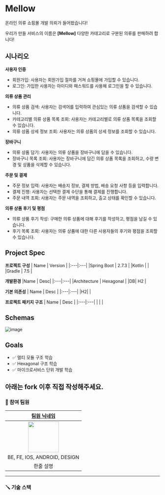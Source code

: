 # Mellow

온라인 의류 쇼핑몰 개발 의뢰가 들어왔습니다!

우리가 만들 서비스의 이름은 **[Mellow]** 다양한 카테고리로 구분된 의류를 판매하려 합니다!

## 시나리오
**사용자 인증**
- 회원가입: 사용자는 회원가입 절차를 거쳐 쇼핑몰에 가입할 수 있습니다.
- 로그인: 가입한 사용자는 아이디와 패스워드를 사용해 로그인을 할 수 있습니다.

**의류 상품 관리**
- 의류 상품 검색: 사용자는 검색어를 입력하여 관심있는 의류 상품을 검색할 수 있습니다.
- 카테고리별 의류 상품 목록 조회: 사용자는 카테고리별로 의류 상품 목록을 조회할 수 있습니다.
- 의류 상품 상세 정보 조회: 사용자는 의류 상품의 상세 정보를 조회할 수 있습니다.

**장바구니**
- 의류 상품 담기: 사용자는 의류 상품을 장바구니에 담을 수 있습니다.
- 장바구니 목록 조회: 사용자는 장바구니에 담긴 의류 상품 목록을 조회하고, 수량 변경 및 상품을 삭제할 수 있습니다.

**주문 및 결제**
- 주문 정보 입력: 사용자는 배송지 정보, 결제 방법, 배송 요청 사항 등을 입력합니다.
- 결제 진행: 사용자는 선택한 결제 수단을 통해 결제를 진행합니다.
- 주문 내역 조회: 사용자는 주문 내역을 조회하고, 출고 상태를 확인할 수 있습니다.

**의류 상품 후기 및 평점**
- 의류 상품 후기 작성: 구매한 의류 상품에 대해 후기를 작성하고, 평점을 남길 수 있습니다.
- 후기 목록 조회: 사용자는 의류 상품에 대한 다른 사용자들의 후기와 평점을 조회할 수 있습니다.


## Project Spec

**프로젝트 구성**
| Name | Version |
|:---|:---|
|Spring Boot | 2.7.3 |
|Kotlin | |
|Gradle | 7.5 |

**개발환경**
|Name | Desc|
|:---|:---|
|Architecture | Hexagonal |
|DB| H2 |

**기본 의존성**
| Name | Desc |
|:---|:---|
|H2| |

**프로젝트 패키지 구조**
| Name | Desc |
|:---|:---|
| | |

## Schemas

![image](https://user-images.githubusercontent.com/22608825/230723516-2f7d4d1f-fc1a-442f-adc1-49755d1a8633.png)

## Goals
- ✅ 멀티 모듈 구조 학습
- ✅ Hexagonal 구조 학습
- ✅ 마이크로서비스 단위 개발 학습

## 아래는 fork 이후 직접 작성해주세요.

### :pushpin: 참여 팀원
|     [팀원 닉네임](팀원-프로필-주소)      |
|:----------------------------:|
|  <img src="" width="100px">  |
| BE, FE, IOS, ANDROID, DESIGN |
|            한줄 설명             |

--- 
### :screwdriver: 기술 스택
<p align="center">
<img src="https://img.shields.io/badge/TypeScript-569A31?style=for-the-badge&logo=JavaScript&logoColor=white" alt="">
<img src="https://img.shields.io/badge/TypeScript-3178C6?style=for-the-badge&logo=TypeScript&logoColor=white" alt="">
<img src="https://img.shields.io/badge/JAVA-007396?style=for-the-badge&logo=java&logoColor=white" alt="">
<img src="https://img.shields.io/badge/Kotlin-2496ED?style=for-the-badge&logo=kotlin&logoColor=orange" alt="">
<img src="https://img.shields.io/badge/ReactNative-2496ED?style=for-the-badge&logo=react&logoColor=white" alt="">
</p>
<p align="center">
<img src="https://img.shields.io/badge/IOS-white?style=for-the-badge&logo=apple&logoColor=black" alt="">
<img src="https://img.shields.io/badge/Android-green?style=for-the-badge&logo=android&logoColor=white" alt="">
<img src="https://img.shields.io/badge/react-61DAFB?style=for-the-badge&logo=react&logoColor=black" alt="">
<img src="https://img.shields.io/badge/Testing Library-E33332?style=for-the-badge&logo=testingLibrary&logoColor=white" alt="">
<img src="https://img.shields.io/badge/React Router-CA4245?style=for-the-badge&logo=reactRouter&logoColor=white" alt="">
</p>
<p align="center">
<img src="https://img.shields.io/badge/Spring Boot-6DB33F?style=for-the-badge&logo=Spring Boot&logoColor=white" alt="" >
<img src="https://img.shields.io/badge/JUnit5-25A162?style=for-the-badge&logo=JUnit5&logoColor=white" alt="">
<img src="https://img.shields.io/badge/mariaDB-003545?style=for-the-badge&logo=mariaDB&logoColor=white" alt="">
<img src="https://img.shields.io/badge/Hibernate-59666C?style=for-the-badge&logo=Hibernate&logoColor=white" alt="">
<img src="https://img.shields.io/badge/Amazon AWS-232F3E?style=for-the-badge&logo=Amazon AWS&logoColor=white" alt="">
</p>
<p align="center">
<img src="https://img.shields.io/badge/Amazon S3-569A31?style=for-the-badge&logo=Amazon S3&logoColor=white" alt="">
<img src="https://img.shields.io/badge/NGINX-009639?style=for-the-badge&logo=NGINX&logoColor=white" alt="">
<img src="https://img.shields.io/badge/Jenkins-D24939?style=for-the-badge&logo=Jenkins&logoColor=white" alt="">
<img src="https://img.shields.io/badge/SonarQube-4E9BCD?style=for-the-badge&logo=SonarQube&logoColor=white" alt="">
<img src="https://img.shields.io/badge/Docker-2496ED?style=for-the-badge&logo=Docker&logoColor=white" alt="">
</p>

### 
